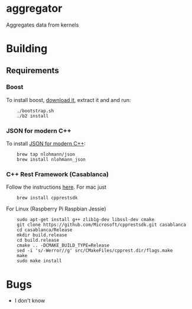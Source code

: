 # aggregator
Aggregates data from kernels

# Building
## Requirements
### Boost
To install boost, [download it](http://www.boost.org/users/download/), extract it and and run:
```
    ./bootstrap.sh
    ./b2 install
```
### JSON for modern C++
To install [JSON for modern C++](https://github.com/nlohmann/json):
```
    brew tap nlohmann/json
    brew install nlohmann_json
```

### C++ Rest Framework (Casablanca)
Follow the instructions [here](https://github.com/Microsoft/cpprestsdk). For mac just
```
    brew install cpprestsdk
```
For Linux (Raspberry Pi Raspbian Jessie)
```
    sudo apt-get install g++ zlib1g-dev libssl-dev cmake
    git clone https://github.com/Microsoft/cpprestsdk.git casablanca
    cd casablanca/Release
    mkdir build.release
    cd build.release
    cmake .. -DCMAKE_BUILD_TYPE=Release
    sed -i 's/-Werror//g' src/CMakeFiles/cpprest.dir/flags.make
    make
    sudo make install
```

# Bugs
- I don't know
